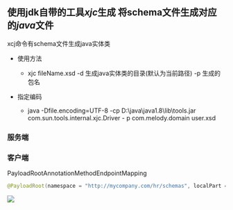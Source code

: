 ## 使用jdk自带的工具*xjc*生成 将schema文件生成对应的*java*文件

xcj命令有schema文件生成java实体类

* 使用方法
  * xjc  fileName.xsd -d 生成java实体类的目录(默认为当前路径) -p 生成的包名

* 指定编码
  * java -Dfile.encoding=UTF-8 -cp D:\java\java1.8\lib\tools.jar com.sun.tools.internal.xjc.Driver -
    p com.melody.domain user.xsd



### 服务端



### 客户端





PayloadRootAnnotationMethodEndpointMapping



```java
@PayloadRoot(namespace = "http://mycompany.com/hr/schemas", localPart = "HolidayRequest")
```



![](https://docs.spring.io/spring-ws/docs/3.0.4.RELEASE/reference/images/sequence.png)